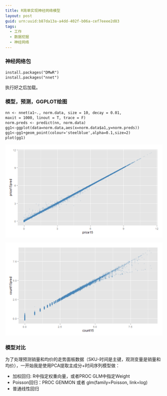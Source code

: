 ```yaml
---
title: R简单实现神经网络模型
layout: post
guid: urn:uuid:b87da13a-a4dd-402f-b06a-cef7eeee2d83
tags:
  - 工作
  - 数据挖掘
  - 神经网络
---
```



### 神经网络包

    install.packages("DMwR")
    install.packages("nnet")

执行好之后加载。

### 模型，预测，GGPLOT绘图

    nn <- nnet(a1~., norm.data, size = 10, decay = 0.01, 
    maxit = 1000, linout = T, trace = F)
    norm.preds <- predict(nn, norm.data)
    gg1<-ggplot(data=norm.data,aes(x=norm.data$a1,y=norm.preds))
    gg1<-gg1+geom_point(colour='steelblue',alpha=0.1,size=2)
    plot(gg1)
    
![价格预测双对数图](\media\pic\2013-11-27\nnet-price.png)
  
![销售预测双对数图](\media\pic\2013-11-27\nnet-cnt.png) 


### 模型对比

为了处理预测销量和均价的走势面板数据（SKU-时间是主键，观测变量是销量和均价），一开始我是使用PCA提取主成分+时间序列模型做：

*   加权回归: R中指定权重向量，或者PROC GLM中指定Weight
*   Poisson回归：PROC GENMON 或者 glm(family=Poisson, link=log)
*   普通线性回归